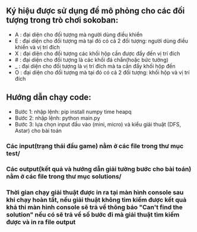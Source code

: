 ## Ký hiệu được sử dụng để mô phỏng cho các đối tượng trong trò chơi sokoban:

- A : đại diện cho đối tượng mà người dùng điều khiển
- E : đại diện cho đối tượng mà tại đó có cả 2 đối tượng: người dùng điều khiển và vị trí đích
- X : đại diện cho đối tượng các khối hộp cần được đẩy đến vị trí đích
- \# : đại diện cho đối tượng là các khối đá chắn(hoặc bức tường)
- \_ : đại diện cho đối tượng là vị trí đích mà ta cần đẩy khối hộp đến
- O : đại diện cho đối tượng mà tại đó có cả 2 đối tượng: khối hộp và vị trí đích

## Hướng dẫn chạy code:

- Bước 1: nhập lệnh: pip install numpy time heapq
- Bước 2: nhập lệnh: python main.py
- Bước 3: lựa chọn input đầu vào (mini, micro) và kiểu giải thuật (DFS, Astar) cho bài toán

### Các input(trạng thái đầu game) nằm ở các file trong thư mục test/

### Các output(kết quả và hướng dẫn giải tường bước cho bài toán) nằm ở các file trong thư mục solutions/

### Thời gian chạy giải thuật được in ra tại màn hình console sau khi chạy hoàn tất, nếu giải thuật không tìm kiếm được kết quả khả thi màn hình console sẽ trả về thông báo "Can't find the solution" nếu có sẽ trả về số bước đi mà giải thuật tìm kiếm được và in ra file output
